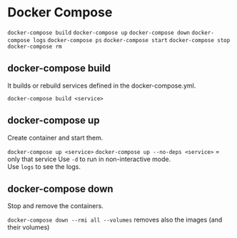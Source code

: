# Docker Compose

``docker-compose build``
``docker-compose up``
``docker-compose down``
``docker-compose logs``
``docker-compose ps``
``docker-compose start``
``docker-compose stop``
``docker-compose rm``

## docker-compose build
It builds or rebuild services defined in the docker-compose.yml.  

``docker-compose build <service>``


## docker-compose up
Create container and start them.

``docker-compose up <service>``
``docker-compose up --no-deps <service>`` = only that service
Use ``-d`` to run in non-interactive mode.  
Use ``logs`` to see the logs.  

## docker-compose down
Stop and remove the containers.

``docker-compose down --rmi all --volumes`` removes also the images (and their volumes)

